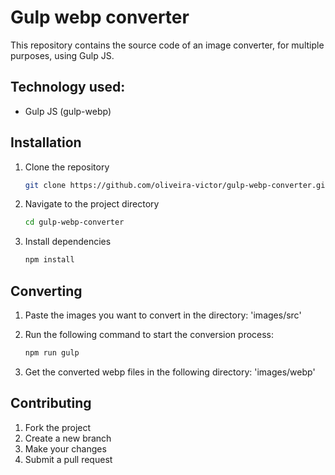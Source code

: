 # Gulp webp converter

This repository contains the source code of an image converter, for multiple purposes, using Gulp JS.

## Technology used:
* Gulp JS (gulp-webp)

## Installation

1. Clone the repository
   ```bash
   git clone https://github.com/oliveira-victor/gulp-webp-converter.git

2. Navigate to the project directory
   ```bash
   cd gulp-webp-converter

3. Install dependencies
   ```bash
   npm install

## Converting

1. Paste the images you want to convert in the directory: 'images/src' 

2. Run the following command to start the conversion process:
   ```bash
   npm run gulp

3. Get the converted webp files in the following directory: 'images/webp'

## Contributing

1. Fork the project
2. Create a new branch
3. Make your changes
4. Submit a pull request